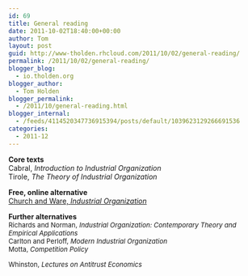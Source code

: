 ```yaml
---
id: 69
title: General reading
date: 2011-10-02T18:40:00+00:00
author: Tom
layout: post
guid: http://www-tholden.rhcloud.com/2011/10/02/general-reading/
permalink: /2011/10/02/general-reading/
blogger_blog:
  - io.tholden.org
blogger_author:
  - Tom Holden
blogger_permalink:
  - /2011/10/general-reading.html
blogger_internal:
  - /feeds/4114520347736915394/posts/default/1039623129266691536
categories:
  - 2011-12
---
```

**Core texts**  
Cabral, _Introduction to Industrial Organization_  
Tirole, _The Theory of Industrial Organization_

**Free, online alternative**  
[Church and Ware, _Industrial Organization_](http://works.bepress.com/cgi/viewcontent.cgi?article=1022&context=jeffrey_church)

**Further alternatives**<span style="font-size: small;">&nbsp;</span>  
<span style="font-size: small;">Richards and </span><span style="font-size: small;">Norman, <i>Industrial Organization: Contemporary Theory and Empirical Applications</i><i><br /></i></span><span style="font-size: small;">Carlton and Perloff, <i>Modern Industrial Organization</i><i><br /></i></span><span style="font-size: small;">Motta, <i>Competition Policy</i></span>

<div>
  <span style="font-family: inherit; font-size: small;">Whinston, <i>Lectures on Antitrust Economics</i></span>
</div>